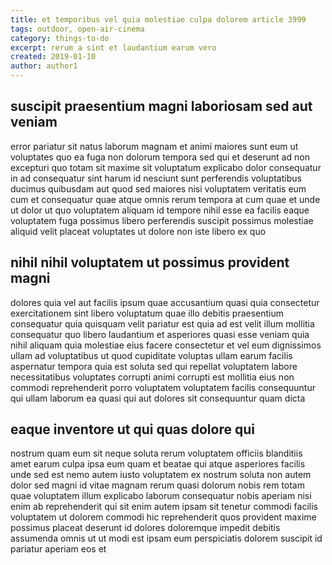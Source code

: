 ```yaml
---
title: et temporibus vel quia molestiae culpa dolorem article 3999
tags: outdoor, open-air-cinema
category: things-to-do
excerpt: rerum a sint et laudantium earum vero
created: 2019-01-10
author: author1
---
```


## suscipit praesentium magni laboriosam sed aut veniam

error pariatur sit natus laborum magnam et animi maiores sunt eum ut voluptates quo ea fuga non dolorum tempora sed qui et deserunt ad non excepturi quo totam sit maxime sit voluptatum explicabo dolor consequatur in ad consequatur sint harum id nesciunt sunt perferendis voluptatibus ducimus quibusdam aut quod sed maiores nisi voluptatem veritatis eum cum et consequatur quae atque omnis rerum tempora at cum quae et unde ut dolor ut quo voluptatem aliquam id tempore nihil esse ea facilis eaque voluptatem fuga possimus libero perferendis suscipit possimus molestiae aliquid velit placeat voluptates ut dolore non iste libero ex quo

## nihil nihil voluptatem ut possimus provident magni

dolores quia vel aut facilis ipsum quae accusantium quasi quia consectetur exercitationem sint libero voluptatum quae illo debitis praesentium consequatur quia quisquam velit pariatur est quia ad est velit illum mollitia consequatur quo libero laudantium et asperiores quasi esse veniam quia nihil aliquam quia molestiae eius facere consectetur et vel eum dignissimos ullam ad voluptatibus ut quod cupiditate voluptas ullam earum facilis aspernatur tempora quia est soluta sed qui repellat voluptatem labore necessitatibus voluptates corrupti animi corrupti est mollitia eius non commodi reprehenderit porro voluptatem voluptatem facilis consequuntur qui ullam laborum ea quasi qui aut dolores sit consequuntur quam dicta

## eaque inventore ut qui quas dolore qui

nostrum quam eum sit neque soluta rerum voluptatem officiis blanditiis amet earum culpa ipsa eum quam et beatae qui atque asperiores facilis unde sed est nemo autem iusto voluptatem ex nostrum soluta non autem dolor sed magni id vitae magnam rerum quasi dolorum nobis rem totam quae voluptatem illum explicabo laborum consequatur nobis aperiam nisi enim ab reprehenderit qui sit enim autem ipsam sit tenetur commodi facilis voluptatem ut dolorem commodi hic reprehenderit quos provident maxime possimus placeat deserunt id dolores doloremque impedit debitis assumenda omnis ut ut modi est ipsam eum perspiciatis dolorem suscipit id pariatur aperiam eos et

